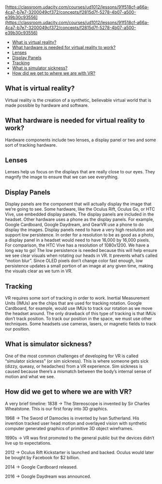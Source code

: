 [https://classroom.udacity.com/courses/ud1012/lessons/91f518cf-a66a-4ca7-b7e7-3200049cf372/concepts/f2815d7f-5278-4b07-a500-e39b30c93556](https://classroom.udacity.com/courses/ud1012/lessons/91f518cf-a66a-4ca7-b7e7-3200049cf372/concepts/f2815d7f-5278-4b07-a500-e39b30c93556)


- [What is virtual reality?](#what-is-virtual-reality)
- [What hardware is needed for virtual reality to work?](#what-hardware-is-needed-for-virtual-reality-to-work)
- [Lenses](#lenses)
- [Display Panels](#display-panels)
- [Tracking](#tracking)
- [What is simulator sickness?](#what-is-simulator-sickness)
- [How did we get to where we are with VR?](#how-did-we-get-to-where-we-are-with-vr)

## What is virtual reality?
Virtual reality is the creation of a synthetic, believable virtual world that is made possible by hardware and software.

## What hardware is needed for virtual reality to work?
Hardware components include two lenses, a display panel or two and some sort of tracking hardware.

## Lenses
Lenses help us focus on the displays that are really close to our eyes. They magnify the image to ensure that we can see everything.

## Display Panels
Display panels are the component that will actually display the image that we’re going to see. Some hardware, like the Oculus Rift, Oculus Go, or HTC Vive, use embedded display panels. The display panels are included in the headset. Other hardware uses a phone as the display panels. For example, Google Cardboard, Google Daydream, and GearVR use a phone to do display the images. Display panels need to have a very high resolution and support low persistence. In order for a resolution to be as good as a photo, a display panel in a headset would need to have 16,000 by 16,000 pixels. For comparison, the HTC Vive has a resolution of 1080x1200. We have a long way to go! The low persistence is needed because this will help ensure we see clear visuals when rotating our heads in VR. It prevents what’s called “motion blur”. Since OLED pixels don’t change color fast enough, low persistence updates a small portion of an image at any given time, making the visuals clear as we turn in VR.

## Tracking
VR requires some sort of tracking in order to work. Inertial Measurement Units (IMUs) are the chips that are used for tracking rotation. Google Cardboard, for example, would use IMUs to track our rotation as we move the headset around. The only drawback of this type of tracking is that IMUs don’t track position. To track our position in the space, we must use other techniques. Some headsets use cameras, lasers, or magnetic fields to track our position.

## What is simulator sickness?
One of the most common challenges of developing for VR is called “simulator sickness” (or sim sickness). This is where someone gets sick (dizzy, queasy, or headaches) from a VR experience. Sim sickness is caused because there’s a mismatch between the body’s internal sense of motion and what we see.

## How did we get to where we are with VR?
A very brief timeline: 1838 → The Stereoscope is invented by Sir Charles Wheatstone. This is our first foray into 3D graphics.

1968 → The Sword of Damocles is invented by Ivan Sutherland. His invention tracked user head motion and overlayed vision with synthetic computer generated graphics of primitive 3D object wireframes.

1990s → VR was first promoted to the general public but the devices didn’t live up to expectations.

2012 → Oculus Rift Kickstarter is launched and backed. Oculus would later be bought by Facebook for $2 billion.

2014 → Google Cardboard released.

2016 → Google Daydream was announced.
